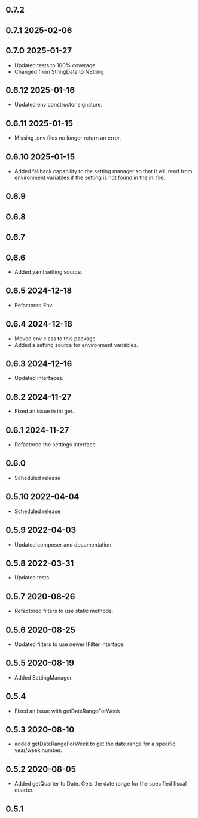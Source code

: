 ## 0.7.2

## 0.7.1 2025-02-06

## 0.7.0 2025-01-27
* Updated tests to 100% coverage.
* Changed from StringData to NString

## 0.6.12 2025-01-16
* Updated env constructor signature.

## 0.6.11 2025-01-15
* Missing .env files no longer return an error.

## 0.6.10 2025-01-15
* Added fallback capability to the setting manager so that it will read from environment variables if the setting is not found in the ini file.

## 0.6.9
## 0.6.8
## 0.6.7
## 0.6.6
* Added yaml setting source.

## 0.6.5 2024-12-18
* Refactored Env.

## 0.6.4 2024-12-18
* Moved env class to this package.
* Added a setting source for environment variables.

## 0.6.3 2024-12-16
* Updated interfaces.

## 0.6.2 2024-11-27
* Fixed an issue in ini get.

## 0.6.1 2024-11-27
* Refactored the settings interface.

## 0.6.0
* Scheduled release

## 0.5.10 2022-04-04
* Scheduled release

## 0.5.9 2022-04-03
* Updated composer and documentation.

## 0.5.8 2022-03-31
* Updated tests.

## 0.5.7 2020-08-26
* Refactored filters to use static methods.

## 0.5.6 2020-08-25
* Updated filters to use newer IFilter interface.

## 0.5.5 2020-08-19
* Added SettingManager.

## 0.5.4
* Fixed an issue with getDateRangeForWeek

## 0.5.3 2020-08-10
* added getDateRangeForWeek to get the date range for a specific year/week number.

## 0.5.2 2020-08-05
* Added getQuarter to Date. Gets the date range for the specified fiscal quarter.

## 0.5.1
